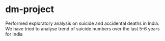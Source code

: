 # dm-project
Performed exploratory analysis on suicide and accidental deaths in
India. We have tried to analyse trend of suicide numbers over the last 5-6 years
for India
